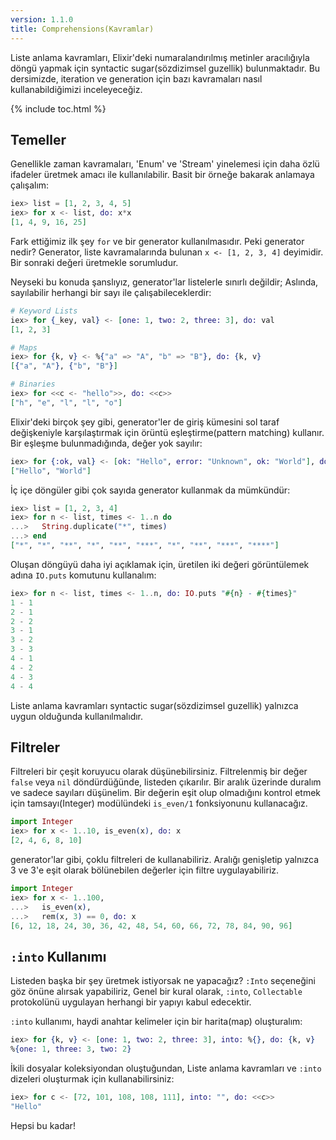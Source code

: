 ```yaml
---
version: 1.1.0
title: Comprehensions(Kavramlar)
---
```


Liste anlama kavramları, Elixir'deki numaralandırılmış metinler aracılığıyla döngü yapmak için syntactic sugar(sözdizimsel guzellik) bulunmaktadır. Bu dersimizde, iteration ve generation için bazı kavramaları nasıl kullanabildiğimizi inceleyeceğiz.

{% include toc.html %}

## Temeller

Genellikle zaman kavramaları, 'Enum' ve 'Stream' yinelemesi için daha özlü ifadeler üretmek amacı ile kullanılabilir. Basit bir örneğe bakarak anlamaya çalışalım:

```elixir
iex> list = [1, 2, 3, 4, 5]
iex> for x <- list, do: x*x
[1, 4, 9, 16, 25]
```

Fark ettiğimiz ilk şey `for` ve bir generator kullanılmasıdır.  Peki generator nedir? Generator, liste kavramalarında bulunan `x <- [1, 2, 3, 4]` deyimidir. Bir sonraki değeri üretmekle sorumludur.

Neyseki bu konuda şanslıyız, generator'lar listelerle sınırlı değildir; Aslında, sayılabilir herhangi bir sayı ile çalışabileceklerdir:

```elixir
# Keyword Lists
iex> for {_key, val} <- [one: 1, two: 2, three: 3], do: val
[1, 2, 3]

# Maps
iex> for {k, v} <- %{"a" => "A", "b" => "B"}, do: {k, v}
[{"a", "A"}, {"b", "B"}]

# Binaries
iex> for <<c <- "hello">>, do: <<c>>
["h", "e", "l", "l", "o"]
```

Elixir'deki birçok şey gibi, generator'ler de giriş kümesini sol taraf değişkeniyle karşılaştırmak için örüntü eşleştirme(pattern matching) kullanır. Bir eşleşme bulunmadığında, değer yok sayılır:

```elixir
iex> for {:ok, val} <- [ok: "Hello", error: "Unknown", ok: "World"], do: val
["Hello", "World"]
```

İç içe döngüler gibi çok sayıda generator kullanmak da mümkündür:

```elixir
iex> list = [1, 2, 3, 4]
iex> for n <- list, times <- 1..n do
...>   String.duplicate("*", times)
...> end
["*", "*", "**", "*", "**", "***", "*", "**", "***", "****"]
```

Oluşan döngüyü daha iyi açıklamak için, üretilen iki değeri görüntülemek adına `IO.puts` komutunu kullanalım:

```elixir
iex> for n <- list, times <- 1..n, do: IO.puts "#{n} - #{times}"
1 - 1
2 - 1
2 - 2
3 - 1
3 - 2
3 - 3
4 - 1
4 - 2
4 - 3
4 - 4
```

Liste anlama kavramları syntactic sugar(sözdizimsel guzellik) yalnızca uygun olduğunda kullanılmalıdır.

## Filtreler

Filtreleri bir çeşit koruyucu olarak düşünebilirsiniz. Filtrelenmiş bir değer `false` veya `nil` döndürdüğünde, listeden çıkarılır. Bir aralık üzerinde duralım ve sadece sayıları düşünelim. Bir değerin eşit olup olmadığını kontrol etmek için tamsayı(Integer) modülündeki `is_even/1` fonksiyonunu kullanacağız.

```elixir
import Integer
iex> for x <- 1..10, is_even(x), do: x
[2, 4, 6, 8, 10]
```

generator'lar gibi, çoklu filtreleri de kullanabiliriz. Aralığı genişletip yalnızca 3 ve 3'e eşit olarak bölünebilen değerler için filtre uygulayabiliriz.

```elixir
import Integer
iex> for x <- 1..100,
...>   is_even(x),
...>   rem(x, 3) == 0, do: x
[6, 12, 18, 24, 30, 36, 42, 48, 54, 60, 66, 72, 78, 84, 90, 96]
```

## `:into` Kullanımı

Listeden başka bir şey üretmek istiyorsak ne yapacağız? `:Into` seçeneğini göz önüne alırsak yapabiliriz, Genel bir kural olarak, `:into`, `Collectable` protokolünü uygulayan herhangi bir yapıyı kabul edecektir.

`:into` kullanımı, haydi anahtar kelimeler için bir harita(map) oluşturalım:

```elixir
iex> for {k, v} <- [one: 1, two: 2, three: 3], into: %{}, do: {k, v}
%{one: 1, three: 3, two: 2}
```

İkili dosyalar koleksiyondan oluştuğundan, Liste anlama kavramları ve `:into` dizeleri oluşturmak için kullanabilirsiniz:

```elixir
iex> for c <- [72, 101, 108, 108, 111], into: "", do: <<c>>
"Hello"
```

Hepsi bu kadar!
